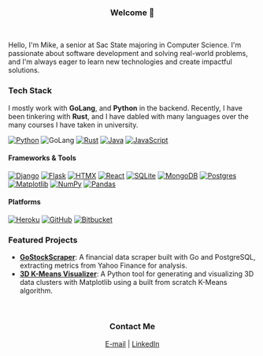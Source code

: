 <h3 align="center">Welcome 👋</h3>
<br>

Hello, I'm Mike, a senior at Sac State majoring in Computer Science. I'm passionate about software development and solving real-world problems, and I'm always eager to learn new technologies and create impactful solutions.

### Tech Stack  
I mostly work with **GoLang**, and **Python** in the backend. Recently, I have been tinkering with **Rust**, and I have dabled with many languages over the many courses I have taken in university.

[![Python](https://img.shields.io/badge/Python-3776AB?logo=python&logoColor=fff)](#)
![GoLang](https://img.shields.io/badge/-Golang-00ADD8?logo=go&logoColor=white)
[![Rust](https://img.shields.io/badge/Rust-%23000000.svg?e&logo=rust&logoColor=white)](#)
[![Java](https://img.shields.io/badge/Java-%23ED8B00.svg?logo=openjdk&logoColor=white)](#)
[![JavaScript](https://img.shields.io/badge/JavaScript-F7DF1E?logo=javascript&logoColor=000)](#)
#### Frameworks & Tools
[![Django](https://img.shields.io/badge/Django-%23092E20.svg?logo=django&logoColor=white)](#)
[![Flask](https://img.shields.io/badge/Flask-000?logo=flask&logoColor=fff)](#)
[![HTMX](https://img.shields.io/badge/HTMX-36C?logo=htmx&logoColor=fff)](#)
[![React](https://img.shields.io/badge/React-%2320232a.svg?logo=react&logoColor=%2361DAFB)](#)
[![SQLite](https://img.shields.io/badge/SQLite-%2307405e.svg?logo=sqlite&logoColor=white)](#)
[![MongoDB](https://img.shields.io/badge/MongoDB-%234ea94b.svg?logo=mongodb&logoColor=white)](#)
[![Postgres](https://img.shields.io/badge/Postgres-%23316192.svg?logo=postgresql&logoColor=white)](#)
[![Matplotlib](https://custom-icon-badges.demolab.com/badge/Matplotlib-71D291?logo=matplotlib&logoColor=fff)](#)
[![NumPy](https://img.shields.io/badge/NumPy-4DABCF?logo=numpy&logoColor=fff)](#)
[![Pandas](https://img.shields.io/badge/Pandas-150458?logo=pandas&logoColor=fff)](#)

#### Platforms
[![Heroku](https://img.shields.io/badge/Heroku-430098?logo=heroku&logoColor=fffe)](#)
[![GitHub](https://img.shields.io/badge/GitHub-%23121011.svg?logo=github&logoColor=white)](#)
[![Bitbucket](https://img.shields.io/badge/Bitbucket-0052CC?logo=bitbucket&logoColor=fff)](#)

### Featured Projects  
- **[GoStockScraper](https://github.com/Tawxyn/GoStockScraper)**: A financial data scraper built with Go and PostgreSQL, extracting metrics from Yahoo Finance for analysis.  
- **[3D K-Means Visualizer](https://github.com/Tawxyn/3D-Cluster-Visualizer)**: A Python tool for generating and visualizing 3D data clusters with Matplotlib using a built from scratch K-Means algorithm.


<br>
<h3 align="center">Contact Me</h3>

<div align="center">
  <a href="mailto:oleshchukmike@gmail.com">E-mail</a>  
  |  
  <a href="https://www.linkedin.com/in/oleshchukmike/">LinkedIn</a>  
</div>
